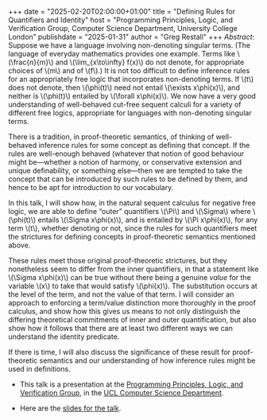 +++
date = "2025-02-20T02:00:00+01:00"
title = "Defining Rules for Quantifiers and Identity"
host = "Programming Principles, Logic, and Verification Group, Computer Science Department, University College London”
publishdate = "2025-01-31"
author = "Greg Restall"
+++
*Abstract*: 
Suppose we have a language involving non-denoting singular terms.
(The language of everyday mathematics provides one example. Terms
like \\(\frac{n}{m}\\) and \\(\lim_{x\to\infty} f(x)\\) do not denote, for
appropriate choices of \\(m\\) and of \\(f\\).) It is not too difficult to
define inference rules for an appropriately free logic that incorporates
non-denoting terms. If \\(t\\) does not denote, then \\(\phi(t)\\) need not
entail \\(\exists x\phi(x)\\), and neither is \\(\phi(t)\\) entailed by
\\(\forall x\phi(x)\\).  We now have a very good understanding of well-behaved
cut-free sequent calculi for a variety of different free logics, appropriate
for languages with non-denoting singular terms. 

There is a tradition, in proof-theoretic semantics, of thinking of well-behaved
inference rules for some concept as defining that concept.  If the rules are
well-enough behaved (whatever that notion of good behaviour might be—whether a
notion of harmony, or conservative extension and unique definability, or
something else—then we are tempted to take the concept that can be introduced
by such rules to be defined by them, and hence to be apt for introduction to
our vocabulary.  

In this talk, I will show how, in the natural sequent calculus for negative free logic, we are able to define “outer” quantifiers \\(\Pi\\) and \\(\Sigma\\)
where \\(\phi(t)\\) entails \\(\Sigma x\phi(x)\\), and is entailed by \\(\Pi x\phi(x)\\), for any term \\(t\\), whether denoting or not, 
since the rules for such quantifiers meet the strictures for defining
concepts in proof-theoretic semantics mentioned above.

These rules meet those original proof-theoretic strictures, but they nonetheless seem to differ from the inner quantifiers, in that a statement like \\(\Sigma x\phi(x)\\) can be true without there being a genuine *value* for the variable \\(x\\) to take that would satisfy \\(\phi(x)\\). The substitution occurs at the level of the term, and not the value of that term. I will consider an approach to enforcing a term/value distinction more thoroughly in the proof calculus, and show how this gives us means to not only distinguish the differing theoretical commitments of inner and outer quantification, but also show how it follows that there are at least two different ways we can understand the identity predicate.


If there is time, I will also discuss the
significance of these result for proof-theoretic semantics and our understanding
of how inference rules might be used in definitions.

* This talk is a presentation at the [Programming Principles, Logic, and Verification Group](http://pplv.cs.ucl.ac.uk/),
  in the [UCL Computer Science Department](http://www.cs.ucl.ac.uk).

* Here are the [slides for the talk](/slides/drqi-pplv-ucl.pdf).


